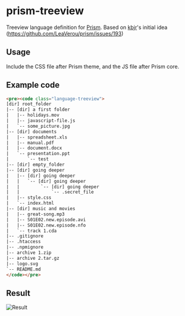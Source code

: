 prism-treeview
==============

Treeview language definition for [Prism](https://github.com/LeaVerou/prism). Based on [kbjr](https://github.com/kbjr)'s initial idea (https://github.com/LeaVerou/prism/issues/193)

## Usage

Include the CSS file after Prism theme, and the JS file after Prism core.

## Example code

```html
<pre><code class="language-treeview">
[dir] root_folder
|-- [dir] a first folder
|   |-- holidays.mov
|   |-- javascript-file.js
|   `-- some_picture.jpg
|-- [dir] documents
|   |-- spreadsheet.xls
|   |-- manual.pdf
|   |-- document.docx
|   `-- presentation.ppt
|       `-- test    
|-- [dir] empty_folder
|-- [dir] going deeper
|   |-- [dir] going deeper
|   |   `-- [dir] going deeper
|   |        `-- [dir] going deeper
|   |            `-- .secret_file
|   |-- style.css
|   `-- index.html
|-- [dir] music and movies
|   |-- great-song.mp3
|   |-- S01E02.new.episode.avi
|   |-- S01E02.new.episode.nfo
|   `-- track 1.cda
|-- .gitignore
|-- .htaccess
|-- .npmignore
|-- archive 1.zip
|-- archive 2.tar.gz
|-- logo.svg
`-- README.md
</code></pre>
```

## Result
![Result](http://puu.sh/dtsyQ/3924fc9670.png)
